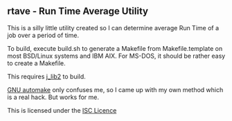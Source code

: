 ## rtave - Run Time Average Utility

This is a silly little utility created so I can determine
average Run Time of a job over a period of time.

To build, execute build.sh to generate a Makefile from
Makefile.template on most BSD/Linux systems and IBM AIX.
For MS-DOS, it should be rather easy to create a Makefile.

This requires [j_lib2](https://github.com/jmcunx/j_lib2) to build.

[GNU automake](https://en.wikipedia.org/wiki/Automake)
only confuses me, so I came up with my own method which
is a real hack.  But works for me.

This is licensed under the
[ISC Licence](https://en.wikipedia.org/wiki/ISC_license)

